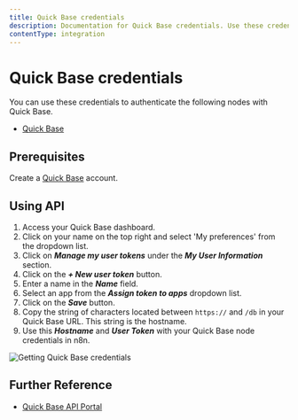 ```yaml
---
title: Quick Base credentials
description: Documentation for Quick Base credentials. Use these credentials to authenticate Quick Base in n8n, a workflow automation platform.
contentType: integration
---
```


# Quick Base credentials

You can use these credentials to authenticate the following nodes with Quick Base.

- [Quick Base](/integrations/builtin/app-nodes/n8n-nodes-base.quickbase/)

## Prerequisites

Create a [Quick Base](https://www.quickbase.com/) account.

## Using API

1. Access your Quick Base dashboard.
2. Click on your name on the top right and select 'My preferences' from the dropdown list.
3. Click on ***Manage my user tokens*** under the ***My User Information*** section.
4. Click on the ***+ New user token*** button.
5. Enter a name in the ***Name*** field.
6. Select an app from the ***Assign token to apps*** dropdown list.
7. Click on the ***Save*** button.
8. Copy the string of characters located between `https://` and `/db` in your Quick Base URL. This string is the hostname.
9. Use this ***Hostname*** and ***User Token*** with your Quick Base node credentials in n8n.

![Getting Quick Base credentials](/_images/integrations/builtin/credentials/quickbase/using-api.gif)

## Further Reference

- [Quick Base API Portal](https://developer.quickbase.com/auth)


